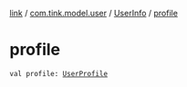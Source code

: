 [link](../../index.md) / [com.tink.model.user](../index.md) / [UserInfo](index.md) / [profile](./profile.md)

# profile

`val profile: `[`UserProfile`](../-user-profile/index.md)